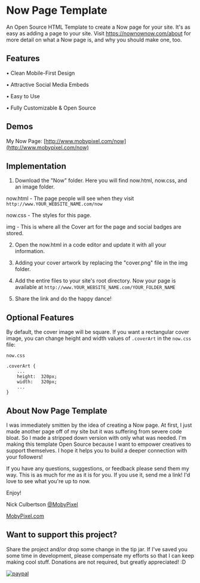 # Now Page Template

An Open Source HTML Template to create a Now page for your site. It's as easy as adding a page to your site. Visit https://nownownow.com/about for more detail on what a Now page is, and why you should make one, too.

## Features

• Clean Mobile-First Design

• Attractive Social Media Embeds

• Easy to Use

• Fully Customizable & Open Source

## Demos

My Now Page: [http://www.mobypixel.com/now](http://www.mobypixel.com/now)

## Implementation

1. Download the "Now" folder. Here you will find now.html, now.css, and an image folder.

now.html - The page people will see when they visit `http://www.YOUR_WEBSITE_NAME.com/now`

now.css - The styles for this page.

img - This is where all the Cover art for the page and social badges are stored.

2. Open the now.html in a code editor and update it with all your information.

3. Adding your cover artwork by replacing the "cover.png" file in the img folder.

4. Add the entire files to your site's root directory. Now your page is available at
`http://www.YOUR_WEBSITE_NAME.com/YOUR_FOLDER_NAME`

5. Share the link and do the happy dance!

## Optional Features

By default, the cover image will be square. If you want a rectangular cover image, you can change height and width values of `.coverArt` in the `now.css` file:
```
now.css

.coverArt {
    ...
    height:  320px;
    width:   320px;
    ...
}
```

## About Now Page Template

I was immediately smitten by the idea of creating a Now page. At first, I just made another page off of my site but it was suffering from severe code bloat. So I made a stripped down version with only what was needed. I'm making this template Open Source because I want to empower creatives to support themselves. I hope it helps you to build a deeper connection with your followers! 

If you have any questions, suggestions, or feedback please send them my way. This is as much for me as it is for you. If you use it, send me a link! I'd love to see what you're up to now. 

Enjoy!

Nick Culbertson [@MobyPixel](https://twitter.com/MobyPixel)

[MobyPixel.com](http://www.mobypixel.com)


## Want to support this project?

Share the project and/or drop some change in the tip jar. If I've saved you some time in development, please compensate my efforts so that I can keep making cool stuff. Donations are not required, but greatly appreciated! :D

[![paypal](https://www.paypalobjects.com/en_US/i/btn/btn_donateCC_LG.gif)](https://www.paypal.com/cgi-bin/webscr?cmd=_s-xclick&hosted_button_id=HKHYVRMC53W7C)

